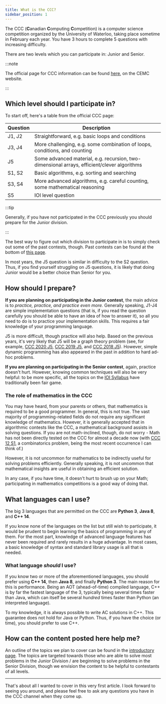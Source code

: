 ```yaml
---
title: What is the CCC?
sidebar_position: 1
---
```


The CCC (**C**anadian **C**omputing **C**ompetition) is a computer science competition organized by the University of Waterloo, taking place sometime in February each year. You have 3 hours to complete 5 questions with increasing difficulty.

There are two levels which you can participate in: Junior and Senior.

:::note

The official page for CCC information can be found [here](https://cemc.uwaterloo.ca/contests/computing.html), on the CEMC website.

:::

## Which level should I participate in?

To start off, here's a table from the official CCC page:

| Question | Description                                                                                 |
| -------- | ------------------------------------------------------------------------------------------- |
| J1, J2   | Straightforward, e.g. basic loops and conditions                                            |
| J3, J4   | More challenging, e.g. some combination of loops, conditions, and counting                  |
| J5       | Some advanced material, e.g. recursion, two-dimensional arrays, efficient/clever algorithms |
| S1, S2   | Basic algorithms, e.g. sorting and searching                                                |
| S3, S4   | More advanced algorithms, e.g. careful counting, some mathematical reasoning                |
| S5       | IOI level question                                                                          |

:::tip

Generally, if you have not participated in the CCC previously you should prepare for the Junior division.

:::

The best way to figure out which division to participate in is to simply check out some of the past contests, though.
Past contests can be found at the bottom of [this page](https://cemc.uwaterloo.ca/contests/past_contests.html).

In most years, the J5 question is similar in difficulty to the S2 question. Thus, if you find yourself struggling on J5 questions, it is likely that doing Junior would be a better choice than Senior for you.

## How should I prepare?

**If you are planning on participating in the Junior contest**, the main advice is to _practice, practice, and practice even more._ Generally speaking, J1-J4 are simple implementation questions (that is, if you read the question carefully you should be able to have an idea of how to answer it), so all you need to do is to practice your implementation skills. This requires a fair knowledge of your programming language.

J5 is more difficult, though practice will also help. Based on the previous years, it's very likely that J5 will be a graph theory problem (see, for example, [CCC 2020 J5](https://dmoj.ca/problem/ccc20s2), [CCC 2019 J5](https://dmoj.ca/problem/ccc19j5), and [CCC 2018 J5](https://dmoj.ca/problem/ccc18j5)). However, simple dynamic programming has also appeared in the past in addition to hard ad-hoc problems.

**If you are planning on participating in the Senior contest**, again, practice doesn't hurt. However, knowing common techniques will also be very helpful: to be more specific, all the topics on the [IOI Syllabus](https://ioinformatics.org/files/ioi-syllabus-2019.pdf) have traditionally been fair game.

### The role of mathematics in the CCC

You may have heard, from your parents or others, that mathematics is required to be a good programmer. In general, this is not true. The vast majority of programming-related fields do not require any significant knowledge of mathematics. However, it is generally accepted that in algorithmic contests like the CCC, a mathematical background assists in solving questions. If you are not math-inclined, though, do not worry - Math has not been directly tested on the CCC for almost a decade now (with [CCC 12 S1](https://dmoj.ca/problem/ccc12s1), a combinatorics problem, being the most recent occurrence I can think of.)

However, it is not uncommon for mathematics to be indirectly useful for solving problems efficiently. Generally speaking, it is not uncommon that mathematical insights are useful in obtaining an efficient solution.

In any case, if you have time, it doesn't hurt to brush up on your Math; participating in mathematics competitions is a good way of doing that.

## What languages can I use?

The big 3 languages that are permitted on the CCC are **Python 3**, **Java 8**, and **C++ 14**.

If you know none of the languages on the list but still wish to participate, it would be prudent to begin learning the basics of programming in any of them.
For the most part, knowledge of advanced language features has never been required and rarely results in a huge advantage. In most cases, a basic knowledge of syntax and standard library usage is all that is needed.

### What language _should_ I use?

If you know two or more of the aforementioned languages, you should prefer using **C++ 14**, then **Java 8**, and finally **Python 3**.
The main reason for this is performance. Being an AOT (ahead-of-time) compiled language, C++ is by far the fastest language of the 3, typically being several times faster than Java, which can itself be several _hundred_ times faster than Python (an interpreted language).

To my knowledge, it is always possible to write AC solutions in C++. This guarantee does not hold for Java or Python. Thus, if you have the choice (or time), you should prefer to use C++.

## How can the content posted here help me?

An outline of the topics we plan to cover can be found in the [introductory page](./introduction.md). The topics are targeted towards those who are able to solve most problems in the Junior Division / are beginning to solve problems in the Senior Division, though we envision the content to be helpful to contestants of all levels.

---

That's about all I wanted to cover in this very first article. I look forward to seeing you around, and please feel free to ask any questions you have in the CCC channel when they come up.
